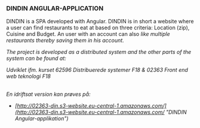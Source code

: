 <h3>DINDIN ANGULAR-APPLICATION</h3>

DINDIN is a SPA developed with Angular. 
DINDIN is in short a website where a user can find restaurants to eat at based on three criteria: Location (zip), Cuisine and Budget. An user with an account can also <i>like<i> multiple restaurants thereby saving them in his account. 

The project is developed as a distributed system and the other parts of the system can be found at:

Udviklet ifm. kurset 62596 Distribuerede systemer F18 & 02363 Front end web teknologi F18

<br>En idriftsat version kan prøves på:<br>
- [http://02363-din.s3-website.eu-central-1.amazonaws.com/](http://02363-din.s3-website.eu-central-1.amazonaws.com/ "DINDIN Angular-applikation")


